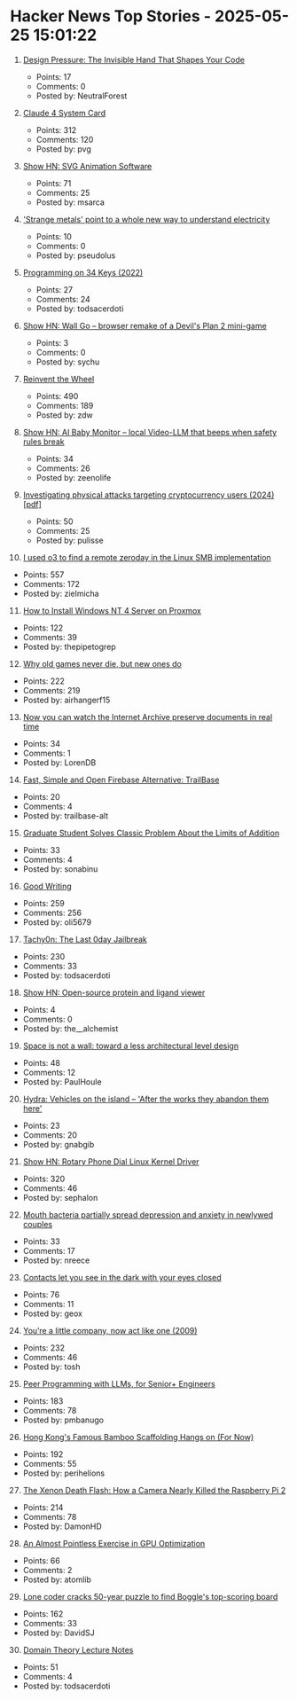 # Hacker News Top Stories - 2025-05-25 15:01:22

1. [Design Pressure: The Invisible Hand That Shapes Your Code](https://hynek.me/talks/design-pressure/)
   - Points: 17
   - Comments: 0
   - Posted by: NeutralForest

2. [Claude 4 System Card](https://simonwillison.net/2025/May/25/claude-4-system-card/)
   - Points: 312
   - Comments: 120
   - Posted by: pvg

3. [Show HN: SVG Animation Software](https://expressive.app/expressive-animator/)
   - Points: 71
   - Comments: 25
   - Posted by: msarca

4. ['Strange metals' point to a whole new way to understand electricity](https://www.science.org/content/article/strange-metals-point-whole-new-way-understand-electricity)
   - Points: 10
   - Comments: 0
   - Posted by: pseudolus

5. [Programming on 34 Keys (2022)](https://oppi.li/posts/programming_on_34_keys/)
   - Points: 27
   - Comments: 24
   - Posted by: todsacerdoti

6. [Show HN: Wall Go – browser remake of a Devil's Plan 2 mini-game](https://schaoss.github.io/wall-go/)
   - Points: 3
   - Comments: 0
   - Posted by: sychu

7. [Reinvent the Wheel](https://endler.dev/2025/reinvent-the-wheel/)
   - Points: 490
   - Comments: 189
   - Posted by: zdw

8. [Show HN: AI Baby Monitor – local Video-LLM that beeps when safety rules break](https://github.com/zeenolife/ai-baby-monitor)
   - Points: 34
   - Comments: 26
   - Posted by: zeenolife

9. [Investigating physical attacks targeting cryptocurrency users (2024) [pdf]](https://drops.dagstuhl.de/storage/00lipics/lipics-vol316-aft2024/LIPIcs.AFT.2024.24/LIPIcs.AFT.2024.24.pdf)
   - Points: 50
   - Comments: 25
   - Posted by: pulisse

10. [I used o3 to find a remote zeroday in the Linux SMB implementation](https://sean.heelan.io/2025/05/22/how-i-used-o3-to-find-cve-2025-37899-a-remote-zeroday-vulnerability-in-the-linux-kernels-smb-implementation/)
   - Points: 557
   - Comments: 172
   - Posted by: zielmicha

11. [How to Install Windows NT 4 Server on Proxmox](https://blog.pipetogrep.org/2025/05/23/how-to-install-windows-nt-4-server-on-proxmox/)
   - Points: 122
   - Comments: 39
   - Posted by: thepipetogrep

12. [Why old games never die, but new ones do](https://pleromanonx86.wordpress.com/2025/05/06/why-old-games-never-die-but-new-ones-do/)
   - Points: 222
   - Comments: 219
   - Posted by: airhangerf15

13. [Now you can watch the Internet Archive preserve documents in real time](https://www.theverge.com/news/672682/internet-archive-microfiche-lo-fi-beats-channel)
   - Points: 34
   - Comments: 1
   - Posted by: LorenDB

14. [Fast, Simple and Open Firebase Alternative: TrailBase](https://github.com/trailbaseio/trailbase/releases/tag/v0.12.0)
   - Points: 20
   - Comments: 4
   - Posted by: trailbase-alt

15. [Graduate Student Solves Classic Problem About the Limits of Addition](https://www.quantamagazine.org/graduate-student-solves-classic-problem-about-the-limits-of-addition-20250522/)
   - Points: 33
   - Comments: 4
   - Posted by: sonabinu

16. [Good Writing](https://paulgraham.com/goodwriting.html)
   - Points: 259
   - Comments: 256
   - Posted by: oli5679

17. [Tachy0n: The Last 0day Jailbreak](https://blog.siguza.net/tachy0n/)
   - Points: 230
   - Comments: 33
   - Posted by: todsacerdoti

18. [Show HN: Open-source protein and ligand viewer](https://github.com/David-OConnor/daedalus)
   - Points: 4
   - Comments: 0
   - Posted by: the__alchemist

19. [Space is not a wall: toward a less architectural level design](https://www.blog.radiator.debacle.us/2025/05/space-is-not-wall-toward-less.html)
   - Points: 48
   - Comments: 12
   - Posted by: PaulHoule

20. [Hydra: Vehicles on the island – 'After the works they abandon them here'](https://en.protothema.gr/2025/05/19/hydra-see-photos-of-vehicles-on-the-island-after-the-works-they-abandon-them-here-say-residents/)
   - Points: 23
   - Comments: 20
   - Posted by: gnabgib

21. [Show HN: Rotary Phone Dial Linux Kernel Driver](https://gitlab.com/sephalon/rotary_dial_kmod)
   - Points: 320
   - Comments: 46
   - Posted by: sephalon

22. [Mouth bacteria partially spread depression and anxiety in newlywed couples](https://www.xiahepublishing.com/2472-0712/ERHM-2025-00013)
   - Points: 33
   - Comments: 17
   - Posted by: nreece

23. [Contacts let you see in the dark with your eyes closed](https://scitechdaily.com/from-sci-fi-to-superpower-these-contacts-let-you-see-in-the-dark-with-your-eyes-closed/)
   - Points: 76
   - Comments: 11
   - Posted by: geox

24. [You’re a little company, now act like one (2009)](https://longform.asmartbear.com/little-company/)
   - Points: 232
   - Comments: 46
   - Posted by: tosh

25. [Peer Programming with LLMs, for Senior+ Engineers](https://pmbanugo.me/blog/peer-programming-with-llms)
   - Points: 183
   - Comments: 78
   - Posted by: pmbanugo

26. [Hong Kong's Famous Bamboo Scaffolding Hangs on (For Now)](https://www.nytimes.com/2025/05/24/world/asia/hongkong-bamboo-scaffolding.html)
   - Points: 192
   - Comments: 55
   - Posted by: perihelions

27. [The Xenon Death Flash: How a Camera Nearly Killed the Raspberry Pi 2](https://magnus919.com/2025/05/the-xenon-death-flash-how-a-camera-nearly-killed-the-raspberry-pi-2/)
   - Points: 214
   - Comments: 78
   - Posted by: DamonHD

28. [An Almost Pointless Exercise in GPU Optimization](https://blog.speechmatics.com/pointless-gpu-optimization-exercise)
   - Points: 66
   - Comments: 2
   - Posted by: atomlib

29. [Lone coder cracks 50-year puzzle to find Boggle's top-scoring board](https://www.ft.com/content/0ab64ced-1ed1-466d-acd3-78510d10c3a1)
   - Points: 162
   - Comments: 33
   - Posted by: DavidSJ

30. [Domain Theory Lecture Notes](https://liamoc.net/forest/dt-001Y/index.xml)
   - Points: 51
   - Comments: 4
   - Posted by: todsacerdoti


